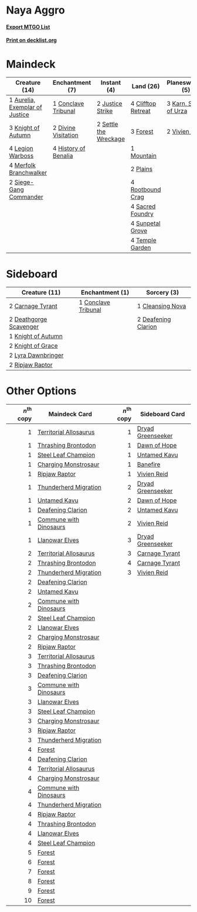 # Naya Aggro

#### [Export MTGO List](../collection/Naya%20Aggro/Naya%20Aggro.txt)
#### [Print on decklist.org](http://decklist.org/?deckmain=1%09Aurelia,%20Exemplar%20of%20Justice%0A4%09Clifftop%20Retreat%0A1%09Conclave%20Tribunal%0A2%09Divine%20Visitation%0A3%09Forest%0A4%09History%20of%20Benalia%0A2%09Justice%20Strike%0A3%09Karn,%20Scion%20of%20Urza%0A3%09Knight%20of%20Autumn%0A2%09Lava%20Coil%0A4%09Legion%20Warboss%0A4%09Merfolk%20Branchwalker%0A1%09Mountain%0A2%09Plains%0A2%09Response%20/%20Resurgence%0A4%09Rootbound%20Crag%0A4%09Sacred%20Foundry%0A2%09Settle%20the%20Wreckage%0A2%09Siege-Gang%20Commander%0A4%09Sunpetal%20Grove%0A4%09Temple%20Garden%0A2%09Vivien%20Reid&deckside=2%09Carnage%20Tyrant%0A1%09Cleansing%20Nova%0A1%09Conclave%20Tribunal%0A2%09Deafening%20Clarion%0A2%09Deathgorge%20Scavenger%0A1%09Knight%20of%20Autumn%0A2%09Knight%20of%20Grace%0A2%09Lyra%20Dawnbringer%0A2%09Ripjaw%20Raptor)
# Maindeck

|                                              Creature (14)                                              |                                        Enchantment (7)                                        |                                          Instant (4)                                           |                                          Land (26)                                          |                                        Planeswalker (5)                                        |                                     Sorcery (2)                                      |      Unknown (2)      |
|---------------------------------------------------------------------------------------------------------|-----------------------------------------------------------------------------------------------|------------------------------------------------------------------------------------------------|---------------------------------------------------------------------------------------------|------------------------------------------------------------------------------------------------|--------------------------------------------------------------------------------------|-----------------------|
|1 [Aurelia, Exemplar of Justice](http://gatherer.wizards.com/Pages/Card/Details.aspx?multiverseid=452903)|1 [Conclave Tribunal](http://gatherer.wizards.com/Pages/Card/Details.aspx?multiverseid=452756) |2 [Justice Strike](http://gatherer.wizards.com/Pages/Card/Details.aspx?multiverseid=452932)     |4 [Clifftop Retreat](http://gatherer.wizards.com/Pages/Card/Details.aspx?multiverseid=241980)|3 [Karn, Scion of Urza](http://gatherer.wizards.com/Pages/Card/Details.aspx?multiverseid=442889)|2 [Lava Coil](http://gatherer.wizards.com/Pages/Card/Details.aspx?multiverseid=452858)|2 Response / Resurgence|
|3 [Knight of Autumn](http://gatherer.wizards.com/Pages/Card/Details.aspx?multiverseid=452933)            |2 [Divine Visitation](http://gatherer.wizards.com/Pages/Card/Details.aspx?multiverseid=452760) |2 [Settle the Wreckage](http://gatherer.wizards.com/Pages/Card/Details.aspx?multiverseid=435186)|3 [Forest](http://gatherer.wizards.com/Pages/Card/Details.aspx?multiverseid=439605)          |2 [Vivien Reid](http://gatherer.wizards.com/Pages/Card/Details.aspx?multiverseid=447344)        |                                                                                      |                       |
|4 [Legion Warboss](http://gatherer.wizards.com/Pages/Card/Details.aspx?multiverseid=452859)              |4 [History of Benalia](http://gatherer.wizards.com/Pages/Card/Details.aspx?multiverseid=442909)|                                                                                                |1 [Mountain](http://gatherer.wizards.com/Pages/Card/Details.aspx?multiverseid=439604)        |                                                                                                |                                                                                      |                       |
|4 [Merfolk Branchwalker](http://gatherer.wizards.com/Pages/Card/Details.aspx?multiverseid=435353)        |                                                                                               |                                                                                                |2 [Plains](http://gatherer.wizards.com/Pages/Card/Details.aspx?multiverseid=439601)          |                                                                                                |                                                                                      |                       |
|2 [Siege-Gang Commander](http://gatherer.wizards.com/Pages/Card/Details.aspx?multiverseid=413689)        |                                                                                               |                                                                                                |4 [Rootbound Crag](http://gatherer.wizards.com/Pages/Card/Details.aspx?multiverseid=208042)  |                                                                                                |                                                                                      |                       |
|                                                                                                         |                                                                                               |                                                                                                |4 [Sacred Foundry](http://gatherer.wizards.com/Pages/Card/Details.aspx?multiverseid=405106)  |                                                                                                |                                                                                      |                       |
|                                                                                                         |                                                                                               |                                                                                                |4 [Sunpetal Grove](http://gatherer.wizards.com/Pages/Card/Details.aspx?multiverseid=420946)  |                                                                                                |                                                                                      |                       |
|                                                                                                         |                                                                                               |                                                                                                |4 [Temple Garden](http://gatherer.wizards.com/Pages/Card/Details.aspx?multiverseid=405112)   |                                                                                                |                                                                                      |                       |


# Sideboard

|                                          Creature (11)                                          |                                       Enchantment (1)                                        |                                         Sorcery (3)                                          |
|-------------------------------------------------------------------------------------------------|----------------------------------------------------------------------------------------------|----------------------------------------------------------------------------------------------|
|2 [Carnage Tyrant](http://gatherer.wizards.com/Pages/Card/Details.aspx?multiverseid=435334)      |1 [Conclave Tribunal](http://gatherer.wizards.com/Pages/Card/Details.aspx?multiverseid=452756)|1 [Cleansing Nova](http://gatherer.wizards.com/Pages/Card/Details.aspx?multiverseid=447145)   |
|2 [Deathgorge Scavenger](http://gatherer.wizards.com/Pages/Card/Details.aspx?multiverseid=435339)|                                                                                              |2 [Deafening Clarion](http://gatherer.wizards.com/Pages/Card/Details.aspx?multiverseid=452915)|
|1 [Knight of Autumn](http://gatherer.wizards.com/Pages/Card/Details.aspx?multiverseid=452933)    |                                                                                              |                                                                                              |
|2 [Knight of Grace](http://gatherer.wizards.com/Pages/Card/Details.aspx?multiverseid=442911)     |                                                                                              |                                                                                              |
|2 [Lyra Dawnbringer](http://gatherer.wizards.com/Pages/Card/Details.aspx?multiverseid=442914)    |                                                                                              |                                                                                              |
|2 [Ripjaw Raptor](http://gatherer.wizards.com/Pages/Card/Details.aspx?multiverseid=435359)       |                                                                                              |                                                                                              |


# Other Options

|*n*<sup>th</sup> copy|                                          Maindeck Card                                          |*n*<sup>th</sup> copy|                                       Sideboard Card                                       |
|--------------------:|-------------------------------------------------------------------------------------------------|--------------------:|--------------------------------------------------------------------------------------------|
|                    1|[Territorial Allosaurus](http://gatherer.wizards.com/Pages/Card/Details.aspx?multiverseid=443072)|                    1|[Dryad Greenseeker](http://gatherer.wizards.com/Pages/Card/Details.aspx?multiverseid=447314)|
|                    1|[Thrashing Brontodon](http://gatherer.wizards.com/Pages/Card/Details.aspx?multiverseid=439805)   |                    1|[Dawn of Hope](http://gatherer.wizards.com/Pages/Card/Details.aspx?multiverseid=452758)     |
|                    1|[Steel Leaf Champion](http://gatherer.wizards.com/Pages/Card/Details.aspx?multiverseid=443070)   |                    1|[Untamed Kavu](http://gatherer.wizards.com/Pages/Card/Details.aspx?multiverseid=443074)     |
|                    1|[Charging Monstrosaur](http://gatherer.wizards.com/Pages/Card/Details.aspx?multiverseid=435292)  |                    1|[Banefire](http://gatherer.wizards.com/Pages/Card/Details.aspx?multiverseid=397676)         |
|                    1|[Ripjaw Raptor](http://gatherer.wizards.com/Pages/Card/Details.aspx?multiverseid=435359)         |                    1|[Vivien Reid](http://gatherer.wizards.com/Pages/Card/Details.aspx?multiverseid=447344)      |
|                    1|[Thunderherd Migration](http://gatherer.wizards.com/Pages/Card/Details.aspx?multiverseid=439806) |                    2|[Dryad Greenseeker](http://gatherer.wizards.com/Pages/Card/Details.aspx?multiverseid=447314)|
|                    1|[Untamed Kavu](http://gatherer.wizards.com/Pages/Card/Details.aspx?multiverseid=443074)          |                    2|[Dawn of Hope](http://gatherer.wizards.com/Pages/Card/Details.aspx?multiverseid=452758)     |
|                    1|[Deafening Clarion](http://gatherer.wizards.com/Pages/Card/Details.aspx?multiverseid=452915)     |                    2|[Untamed Kavu](http://gatherer.wizards.com/Pages/Card/Details.aspx?multiverseid=443074)     |
|                    1|[Commune with Dinosaurs](http://gatherer.wizards.com/Pages/Card/Details.aspx?multiverseid=435336)|                    2|[Vivien Reid](http://gatherer.wizards.com/Pages/Card/Details.aspx?multiverseid=447344)      |
|                    1|[Llanowar Elves](http://gatherer.wizards.com/Pages/Card/Details.aspx?multiverseid=413717)        |                    3|[Dryad Greenseeker](http://gatherer.wizards.com/Pages/Card/Details.aspx?multiverseid=447314)|
|                    2|[Territorial Allosaurus](http://gatherer.wizards.com/Pages/Card/Details.aspx?multiverseid=443072)|                    3|[Carnage Tyrant](http://gatherer.wizards.com/Pages/Card/Details.aspx?multiverseid=435334)   |
|                    2|[Thrashing Brontodon](http://gatherer.wizards.com/Pages/Card/Details.aspx?multiverseid=439805)   |                    4|[Carnage Tyrant](http://gatherer.wizards.com/Pages/Card/Details.aspx?multiverseid=435334)   |
|                    2|[Thunderherd Migration](http://gatherer.wizards.com/Pages/Card/Details.aspx?multiverseid=439806) |                    3|[Vivien Reid](http://gatherer.wizards.com/Pages/Card/Details.aspx?multiverseid=447344)      |
|                    2|[Deafening Clarion](http://gatherer.wizards.com/Pages/Card/Details.aspx?multiverseid=452915)     |                     |                                                                                            |
|                    2|[Untamed Kavu](http://gatherer.wizards.com/Pages/Card/Details.aspx?multiverseid=443074)          |                     |                                                                                            |
|                    2|[Commune with Dinosaurs](http://gatherer.wizards.com/Pages/Card/Details.aspx?multiverseid=435336)|                     |                                                                                            |
|                    2|[Steel Leaf Champion](http://gatherer.wizards.com/Pages/Card/Details.aspx?multiverseid=443070)   |                     |                                                                                            |
|                    2|[Llanowar Elves](http://gatherer.wizards.com/Pages/Card/Details.aspx?multiverseid=413717)        |                     |                                                                                            |
|                    2|[Charging Monstrosaur](http://gatherer.wizards.com/Pages/Card/Details.aspx?multiverseid=435292)  |                     |                                                                                            |
|                    2|[Ripjaw Raptor](http://gatherer.wizards.com/Pages/Card/Details.aspx?multiverseid=435359)         |                     |                                                                                            |
|                    3|[Territorial Allosaurus](http://gatherer.wizards.com/Pages/Card/Details.aspx?multiverseid=443072)|                     |                                                                                            |
|                    3|[Thrashing Brontodon](http://gatherer.wizards.com/Pages/Card/Details.aspx?multiverseid=439805)   |                     |                                                                                            |
|                    3|[Deafening Clarion](http://gatherer.wizards.com/Pages/Card/Details.aspx?multiverseid=452915)     |                     |                                                                                            |
|                    3|[Commune with Dinosaurs](http://gatherer.wizards.com/Pages/Card/Details.aspx?multiverseid=435336)|                     |                                                                                            |
|                    3|[Llanowar Elves](http://gatherer.wizards.com/Pages/Card/Details.aspx?multiverseid=413717)        |                     |                                                                                            |
|                    3|[Steel Leaf Champion](http://gatherer.wizards.com/Pages/Card/Details.aspx?multiverseid=443070)   |                     |                                                                                            |
|                    3|[Charging Monstrosaur](http://gatherer.wizards.com/Pages/Card/Details.aspx?multiverseid=435292)  |                     |                                                                                            |
|                    3|[Ripjaw Raptor](http://gatherer.wizards.com/Pages/Card/Details.aspx?multiverseid=435359)         |                     |                                                                                            |
|                    3|[Thunderherd Migration](http://gatherer.wizards.com/Pages/Card/Details.aspx?multiverseid=439806) |                     |                                                                                            |
|                    4|[Forest](http://gatherer.wizards.com/Pages/Card/Details.aspx?multiverseid=439605)                |                     |                                                                                            |
|                    4|[Deafening Clarion](http://gatherer.wizards.com/Pages/Card/Details.aspx?multiverseid=452915)     |                     |                                                                                            |
|                    4|[Territorial Allosaurus](http://gatherer.wizards.com/Pages/Card/Details.aspx?multiverseid=443072)|                     |                                                                                            |
|                    4|[Charging Monstrosaur](http://gatherer.wizards.com/Pages/Card/Details.aspx?multiverseid=435292)  |                     |                                                                                            |
|                    4|[Commune with Dinosaurs](http://gatherer.wizards.com/Pages/Card/Details.aspx?multiverseid=435336)|                     |                                                                                            |
|                    4|[Thunderherd Migration](http://gatherer.wizards.com/Pages/Card/Details.aspx?multiverseid=439806) |                     |                                                                                            |
|                    4|[Ripjaw Raptor](http://gatherer.wizards.com/Pages/Card/Details.aspx?multiverseid=435359)         |                     |                                                                                            |
|                    4|[Thrashing Brontodon](http://gatherer.wizards.com/Pages/Card/Details.aspx?multiverseid=439805)   |                     |                                                                                            |
|                    4|[Llanowar Elves](http://gatherer.wizards.com/Pages/Card/Details.aspx?multiverseid=413717)        |                     |                                                                                            |
|                    4|[Steel Leaf Champion](http://gatherer.wizards.com/Pages/Card/Details.aspx?multiverseid=443070)   |                     |                                                                                            |
|                    5|[Forest](http://gatherer.wizards.com/Pages/Card/Details.aspx?multiverseid=439605)                |                     |                                                                                            |
|                    6|[Forest](http://gatherer.wizards.com/Pages/Card/Details.aspx?multiverseid=439605)                |                     |                                                                                            |
|                    7|[Forest](http://gatherer.wizards.com/Pages/Card/Details.aspx?multiverseid=439605)                |                     |                                                                                            |
|                    8|[Forest](http://gatherer.wizards.com/Pages/Card/Details.aspx?multiverseid=439605)                |                     |                                                                                            |
|                    9|[Forest](http://gatherer.wizards.com/Pages/Card/Details.aspx?multiverseid=439605)                |                     |                                                                                            |
|                   10|[Forest](http://gatherer.wizards.com/Pages/Card/Details.aspx?multiverseid=439605)                |                     |                                                                                            |

